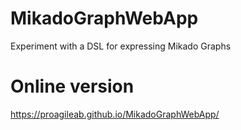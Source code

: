 # MikadoGraphWebApp

Experiment with a DSL for expressing Mikado Graphs


# Online version

https://proagileab.github.io/MikadoGraphWebApp/
